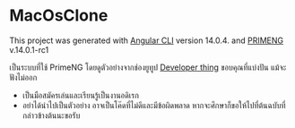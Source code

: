 # MacOsClone

This project was generated with [Angular CLI](https://github.com/angular/angular-cli) version 14.0.4. and [PRIMENG](https://www.primefaces.org/primeng/) v.14.0.1-rc1

เป็นระบบที่ใช้ PrimeNG โดยดูตัวอย่างจากช่องยูทูป  [Developer thing](https://youtu.be/ha9LY12yVrk) ขอบคุณที่แบ่งปัน แม้จะฟังไม่ออก

- เป็นมือสมัครเล่นและเรียนรู้เป็นงานอดิเรก
- อย่าได้นำไปเป็นตัวอย่าง อาจเป็นโค๊ดที่ไม่ดีและมีข้อผิดพลาด หากจะศึกษาก็ขอให้ไปที่ต้นฉบับที่กล่าวข้างต้นนะขอรับ

